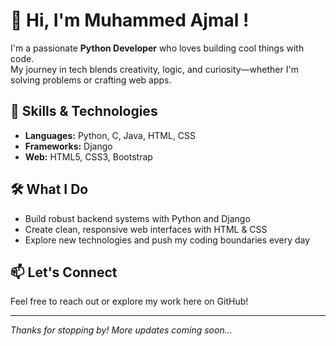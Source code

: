 # 👋 Hi, I'm Muhammed Ajmal !

I'm a passionate **Python Developer** who loves building cool things with code.  
My journey in tech blends creativity, logic, and curiosity—whether I'm solving problems or crafting web apps.

## 🚀 Skills & Technologies

- **Languages:** Python, C, Java, HTML, CSS
- **Frameworks:** Django
- **Web:** HTML5, CSS3, Bootstrap

## 🛠️ What I Do

- Build robust backend systems with Python and Django
- Create clean, responsive web interfaces with HTML & CSS
- Explore new technologies and push my coding boundaries every day

## 📫 Let's Connect

Feel free to reach out or explore my work here on GitHub!

---

_Thanks for stopping by! More updates coming soon…_
